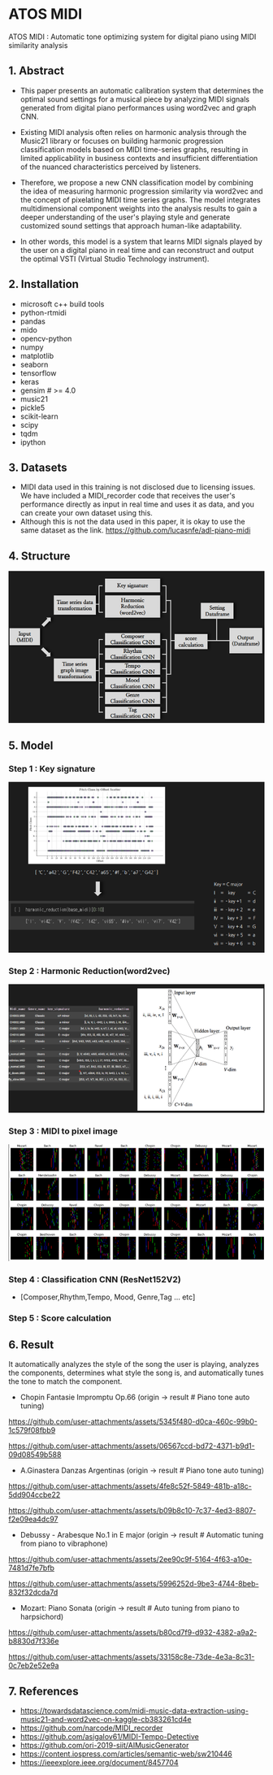 # ATOS MIDI
ATOS MIDI : Automatic tone optimizing system for digital piano using MIDI similarity analysis

## 1. Abstract
- This paper presents an automatic calibration system that determines the optimal sound settings for a musical piece by analyzing MIDI signals generated from digital piano performances using word2vec and graph CNN.
- Existing MIDI analysis often relies on harmonic analysis through the Music21 library or focuses on building harmonic progression classification models based on MIDI time-series graphs, resulting in limited applicability in business contexts and insufficient differentiation of the nuanced characteristics perceived by listeners.

- Therefore, we propose a new CNN classification model by combining the idea of ​​measuring harmonic progression similarity via word2vec and the concept of pixelating MIDI time series graphs. The model integrates multidimensional component weights into the analysis results to gain a deeper understanding of the user's playing style and generate customized sound settings that approach human-like adaptability.

- In other words, this model is a system that learns MIDI signals played by the user on a digital piano in real time and can reconstruct and output the optimal VSTI (Virtual Studio Technology instrument).

## 2. Installation
- microsoft c++ build tools
- python-rtmidi
- pandas
- mido
- opencv-python
- numpy
- matplotlib
- seaborn
- tensorflow
- keras
- gensim # >= 4.0
- music21
- pickle5
- scikit-learn
- scipy
- tqdm
- ipython

## 3. Datasets
- MIDI data used in this training is not disclosed due to licensing issues. We have included a MIDI_recorder code that receives the user's performance directly as input in real time and uses it as data, and you can create your own dataset using this.
- Although this is not the data used in this paper, it is okay to use the same dataset as the link. https://github.com/lucasnfe/adl-piano-midi

## 4. Structure
![Structure](./img/1.png)

## 5. Model
### Step 1 : Key signature
![2](./img/2.png)
### Step 2 : Harmonic Reduction(word2vec)
![3](./img/3.png)
### Step 3 : MIDI to pixel image
![3](./img/4.png)
### Step 4 : Classification CNN (ResNet152V2)
- [Composer,Rhythm,Tempo, Mood, Genre,Tag ... etc] 
### Step 5 : Score calculation



## 6. Result
It automatically analyzes the style of the song the user is playing, analyzes the components, determines what style the song is, and automatically tunes the tone to match the component.

- Chopin Fantasie Impromptu Op.66 (origin -> result # Piano tone auto tuning)
 

https://github.com/user-attachments/assets/5345f480-d0ca-460c-99b0-1c579f08fbb9


    
    

https://github.com/user-attachments/assets/06567ccd-bd72-4371-b9d1-09d08549b588



- A.Ginastera Danzas Argentinas (origin -> result # Piano tone auto tuning)

 

https://github.com/user-attachments/assets/4fe8c52f-5849-481b-a18c-5dd904ccbe22





https://github.com/user-attachments/assets/b09b8c10-7c37-4ed3-8807-f2e09ea4dc97


  
- Debussy - Arabesque No.1 in E major (origin -> result # Automatic tuning from piano to vibraphone)

 

https://github.com/user-attachments/assets/2ee90c9f-5164-4f63-a10e-7481d7fe7bfb







https://github.com/user-attachments/assets/5996252d-9be3-4744-8beb-832f32dcda7d




  
- Mozart: Piano Sonata (origin -> result # Auto tuning from piano to harpsichord)

 

https://github.com/user-attachments/assets/b80cd7f9-d932-4382-a9a2-b8830d7f336e






https://github.com/user-attachments/assets/33158c8e-73de-4e3a-8c31-0c7eb2e52e9a


## 7. References

- https://towardsdatascience.com/midi-music-data-extraction-using-music21-and-word2vec-on-kaggle-cb383261cd4e
- https://github.com/narcode/MIDI_recorder
- https://github.com/asigalov61/MIDI-Tempo-Detective
- https://github.com/ori-2019-siit/AIMusicGenerator
- https://content.iospress.com/articles/semantic-web/sw210446
- https://ieeexplore.ieee.org/document/8457704
